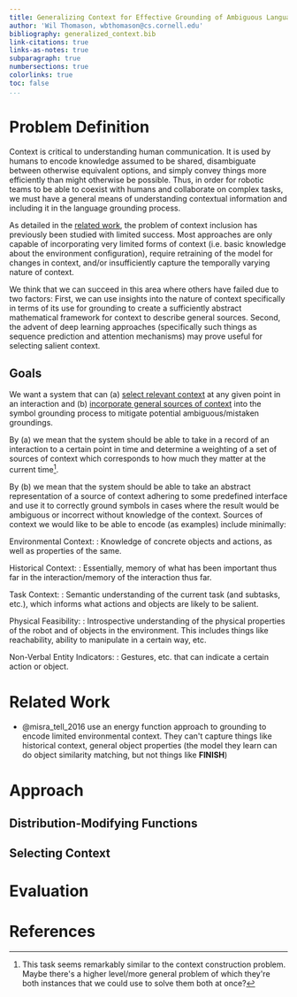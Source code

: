 ```yaml
---
title: Generalizing Context for Effective Grounding of Ambiguous Language
author: 'Wil Thomason, wbthomason@cs.cornell.edu'
bibliography: generalized_context.bib
link-citations: true
links-as-notes: true
subparagraph: true
numbersections: true
colorlinks: true
toc: false
...
```


# Problem Definition

Context is critical to understanding human communication. It is used by humans to encode knowledge
assumed to be shared, disambiguate between otherwise equivalent options, and simply convey things
more efficiently than might otherwise be possible. Thus, in order for robotic teams to be able to
coexist with humans and collaborate on complex tasks, we must have a general means of understanding
contextual information and including it in the language grounding process.

As detailed in the [related work](#related-work), the problem of context inclusion has previously
been studied with limited success. Most approaches are only capable of incorporating very limited
forms of context (i.e. basic knowledge about the environment configuration), require retraining of
the model for changes in context, and/or insufficiently capture the temporally varying nature of
context.

We think that we can succeed in this area where others have failed due to two factors: First,
we can use insights into the nature of context specifically in terms of its use for grounding to 
create a sufficiently abstract mathematical framework for context to describe general sources. 
Second, the
advent of deep learning approaches (specifically such things as sequence prediction and attention
mechanisms) may prove useful for selecting salient context.

## Goals

We want a system that can (a) [select relevant context](#selecting-context) at any given point in an 
interaction and (b) [incorporate general sources  of context](#distribution-modifying-functions) 
into the symbol grounding process to mitigate potential ambiguous/mistaken groundings.

By (a) we mean that the system should be able to take in a record of an interaction to a certain 
point in time and determine a weighting of a set of sources of context which corresponds to how much 
they matter at the current time[^recursive].

By (b) we mean that the system should be able to take an abstract representation of a source of 
context adhering to some predefined interface and use it to correctly ground symbols in cases where 
the result would be ambiguous or incorrect without knowledge of the context. Sources of context we 
would like to be able to encode (as examples) include minimally:

Environmental Context:
: Knowledge of concrete objects and actions, as well as properties of the same.

Historical Context:
: Essentially, memory of what has been important thus far in the interaction/memory of the 
interaction thus far.

Task Context:
: Semantic understanding of the current task (and subtasks, etc.), which informs what actions and 
objects are likely to be salient.

Physical Feasibility:
: Introspective understanding of the physical properties of the robot and of objects in the 
environment. This includes things like reachability, ability to manipulate in a certain way, etc.

Non-Verbal Entity Indicators:
: Gestures, etc. that can indicate a certain action or object.

[^recursive]: This task seems remarkably similar to the context construction problem.
  Maybe there's a higher level/more general problem of which they're both instances that we could use to solve 
  them both at once?

# Related Work

- @misra_tell_2016 use an energy function approach to grounding to encode limited environmental 
  context. They can't capture things like historical context, general object properties (the model 
  they learn can do object similarity matching, but not things like **FINISH**)

# Approach

## Distribution-Modifying Functions

## Selecting Context

# Evaluation

# References
